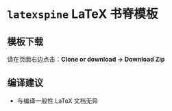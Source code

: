 # `latexspine` LaTeX 书脊模板

## 模板下载

请在页面右边点击：**Clone or download -> Download Zip**

## 编译建议

* 与编译一般性 LaTeX 文档无异
